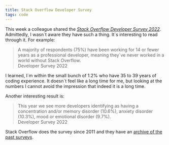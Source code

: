 ```yaml
---
title: Stack Overflow Developer Survey
tags: code
---
```

This week a colleague shared the [<cite>Stack Overflow Developer Survey 2022</cite>](https://survey.stackoverflow.co/2022/). Admittedly, I wasn´t aware they have such a thing. It´s interesting to read through it. For example:

<blockquote>
A majority of respondents (75%) have been working for 14 or fewer years as a professional developer, meaning they´ve never worked in a world without Stack Overflow.
<footer>Developer Survey 2022</footer>
</blockquote>

I learned, I´m within the small bunch of 1.2% who have 35 to 39 years of coding experience. It doesn´t feel like a long time for me, but looking at the numbers I cannot avoid the impression that indeed it is a long time. 

Another interesting result is:

<blockquote>
This year we see more developers identifying as having a concentration and/or memory disorder (10.6%), anxiety disorder (10.3%), mood or emotional disorder (9.7%).
<footer>Developer Survey 2022</footer>
</blockquote>

Stack Overflow does the survey since 2011 and they have an [archive of the past surveys](https://insights.stackoverflow.com/survey).